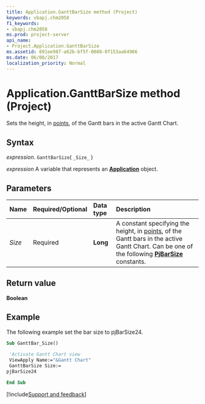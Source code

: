 ```yaml
---
title: Application.GanttBarSize method (Project)
keywords: vbapj.chm2058
f1_keywords:
- vbapj.chm2058
ms.prod: project-server
api_name:
- Project.Application.GanttBarSize
ms.assetid: 691ee987-a62b-bf5f-0088-0f153aa64966
ms.date: 06/08/2017
localization_priority: Normal
---
```



# Application.GanttBarSize method (Project)

Sets the height, in [points](../language/glossary/vbe-glossary.md#point), of the Gantt bars in the active Gantt Chart.


## Syntax

_expression_. `GanttBarSize`( `_Size_` )

_expression_ A variable that represents an **[Application](Project.Application.md)** object.


## Parameters



|Name|Required/Optional|Data type|Description|
|:-----|:-----|:-----|:-----|
| _Size_|Required|**Long**|A constant specifying the height, in [points](../language/glossary/vbe-glossary.md#point), of the Gantt bars in the active Gantt Chart. Can be one of the following  **[PjBarSize](Project.PjBarSize.md)** constants.|

## Return value

 **Boolean**


## Example

The following example set the bar size to pjBarSize24.


```vb
Sub GanttBar_Size() 
 
 'Activate Gantt Chart view 
 ViewApply Name:="&Gantt Chart" 
 GanttBarSize Size:= 
pjBarSize24
```


```vb
End Sub
```

[!include[Support and feedback](~/includes/feedback-boilerplate.md)]